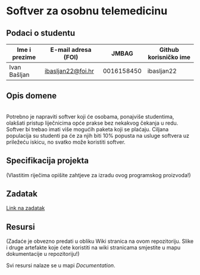 # Softver za osobnu telemedicinu

## Podaci o studentu

Ime i prezime | E-mail adresa (FOI) | JMBAG | Github korisničko ime
------------  | ------------------- | ----- | ---------------------
Ivan Bašljan  | ibasljan22@foi.hr | 0016158450 | ibasljan22


## Opis domene
<br> Potrebno je napraviti softver koji će osobama, ponajviše studentima, olakšati pristup liječnicima opće prakse bez nekakvog čekanja u redu. Softver bi trebao imati više mogućih paketa koji se plaćaju. Ciljana populacija su studenti pa će za njih biti 10% popusta na usluge softvera uz priležeću iskicu, no svatko može koristiti softver.

## Specifikacija projekta
(Vlastitim riječima opišite zahtjeve za izradu ovog programskog proizvoda!)

## Zadatak
[Link na zadatak](https://github.com/foivz/pi2024-zadace-ibasljan22/blob/master/Korisni%C4%8Dki%20zahtjevi%20-%20Softver%20za%20osobnu%20telemedicinu.pdf)

## Resursi
(Zadaće je obvezno predati u obliku Wiki stranica na ovom repozitoriju. Slike i druge artefakte koje ćete koristiti na wiki stranicama smjestite u mapu dokumentacije u repozitoriju!)

Svi resursi nalaze se u mapi _Documentation_.
